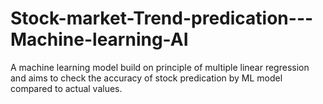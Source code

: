 # Stock-market-Trend-predication---Machine-learning-AI
A machine learning model build on principle of  multiple linear regression and aims to check the accuracy of stock predication by ML model compared to actual values.
